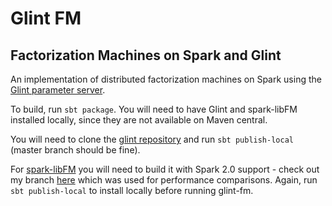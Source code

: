 # Glint FM

## Factorization Machines on Spark and Glint

An implementation of distributed factorization machines on Spark using the [Glint parameter server](https://github.com/rjagerman/glint).

To build, run `sbt package`. You will need to have Glint and spark-libFM installed locally, since they are not available on Maven central.

You will need to clone the [glint repository](https://github.com/rjagerman/glint) and run `sbt publish-local` (master branch should be fine).

For [spark-libFM](https://github.com/zhengruifeng/spark-libFM) you will need to build it with Spark 2.0 support - check out my branch [here](https://github.com/MLnick/spark-libFM/tree/spark20) which was used for performance comparisons. 
Again, run `sbt publish-local` to install locally before running glint-fm.
